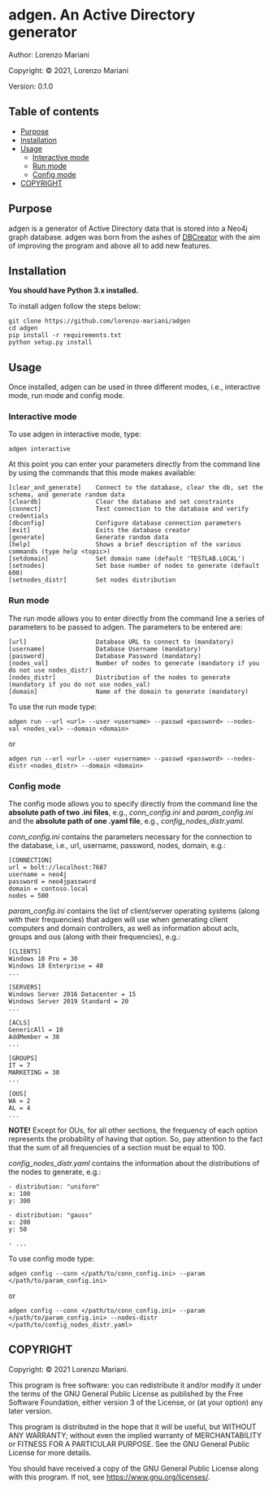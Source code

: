 # adgen. An Active Directory generator

Author: Lorenzo Mariani

Copyright: © 2021, Lorenzo Mariani

Version: 0.1.0

## Table of contents

- [Purpose](#Purpose)
- [Installation](#Installation)
- [Usage](#Usage)
    - [Interactive mode](#Interactive-mode)
    - [Run mode](#Run-mode)
    - [Config mode](#Config-mode)
- [COPYRIGHT](#COPYRIGHT)

## Purpose

adgen is a generator of Active Directory data that is stored into a Neo4j graph database. adgen was born from the ashes of [DBCreator](https://github.com/BloodHoundAD/BloodHound-Tools) with the aim of improving the program and above all to add new features.

## Installation

**You should have Python 3.x installed.**

To install adgen follow the steps below:

    git clone https://github.com/lorenzo-mariani/adgen
    cd adgen
    pip install -r requirements.txt
    python setup.py install

## Usage

Once installed, adgen can be used in three different modes, i.e., interactive mode, run mode and config mode.

### Interactive mode

To use adgen in interactive mode, type:

    adgen interactive

At this point you can enter your parameters directly from the command line by using the commands that this mode makes available:

    [clear_and_generate]    Connect to the database, clear the db, set the schema, and generate random data
    [cleardb]               Clear the database and set constraints
    [connect]               Test connection to the database and verify credentials
    [dbconfig]              Configure database connection parameters
    [exit]                  Exits the database creator
    [generate]              Generate random data
    [help]                  Shows a brief description of the various commands (type help <topic>)
    [setdomain]             Set domain name (default 'TESTLAB.LOCAL')
    [setnodes]              Set base number of nodes to generate (default 600)
    [setnodes_distr]        Set nodes distribution

### Run mode

The run mode allows you to enter directly from the command line a series of parameters to be passed to adgen. The parameters to be entered are:

    [url]                   Database URL to connect to (mandatory)
    [username]              Database Username (mandatory)
    [password]              Database Password (mandatory)
    [nodes_val]             Number of nodes to generate (mandatory if you do not use nodes_distr)
    [nodes_distr]           Distribution of the nodes to generate (mandatory if you do not use nodes_val)
    [domain]                Name of the domain to generate (mandatory)
    
To use the run mode type:

    adgen run --url <url> --user <username> --passwd <password> --nodes-val <nodes_val> --domain <domain>

or

    adgen run --url <url> --user <username> --passwd <password> --nodes-distr <nodes_distr> --domain <domain>
  

### Config mode

The config mode allows you to specify directly from the command line the **absolute path of two .ini files**, e.g., _conn_config.ini_ and _param_config.ini_ and the **absolute path of one .yaml file**, e.g., _config_nodes_distr.yaml_.

_conn_config.ini_ contains the parameters necessary for the connection to the database, i.e., url, username, password, nodes, domain, e.g.:

    [CONNECTION]
    url = bolt://localhost:7687
    username = neo4j
    password = neo4jpassword
    domain = contoso.local
    nodes = 500   

_param_config.ini_ contains the list of client/server operating systems (along with their frequencies) that adgen will use when generating client computers and domain controllers, as well as information about acls, groups and ous (along with their frequencies), e.g.:

    [CLIENTS]
    Windows 10 Pro = 30
    Windows 10 Enterprise = 40
    ...

    [SERVERS]
    Windows Server 2016 Datacenter = 15
    Windows Server 2019 Standard = 20
    ...
    
    [ACLS]
    GenericAll = 10
    AddMember = 30
    ...

    [GROUPS]
    IT = 7
    MARKETING = 30
    ...

    [OUS]
    WA = 2
    AL = 4
    ...

**NOTE!** Except for OUs, for all other sections, the frequency of each option represents the probability of having that option. So, pay attention to the fact that the sum of all frequencies of a section must be equal to 100.

_config_nodes_distr.yaml_ contains the information about the distributions of the nodes to generate, e.g.:

    - distribution: "uniform"
    x: 100
    y: 300

    - distribution: "gauss"
    x: 200
    y: 50

    - ...

To use config mode type:

    adgen config --conn </path/to/conn_config.ini> --param </path/to/param_config.ini>

or

    adgen config --conn </path/to/conn_config.ini> --param </path/to/param_config.ini> --nodes-distr </path/to/config_nodes_distr.yaml>


## COPYRIGHT

Copyright: © 2021 Lorenzo Mariani.

This program is free software: you can redistribute it and/or modify it under the terms of the GNU General Public License as published by the Free Software Foundation, either version 3 of the License, or (at your option) any later version.

This program is distributed in the hope that it will be useful, but WITHOUT ANY WARRANTY; without even the implied warranty of MERCHANTABILITY or FITNESS FOR A PARTICULAR PURPOSE. See the GNU General Public License for more details.

You should have received a copy of the GNU General Public License along with this program. If not, see https://www.gnu.org/licenses/.
